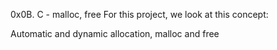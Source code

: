 0x0B. C - malloc, free
For this project, we look at this concept:

Automatic and dynamic allocation, malloc and free
